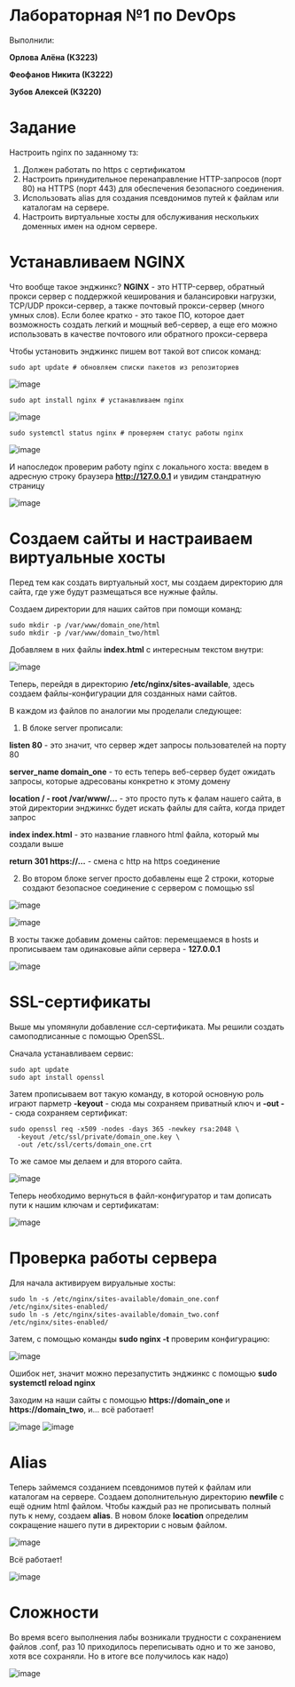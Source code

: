 # Лабораторная №1 по DevOps

Выполнили:

**Орлова Алёна (К3223)**

**Феофанов Никита (К3222)**

**Зубов Алексей (К3220)**

# Задание

Настроить nginx по заданному тз:
1. Должен работать по https c сертификатом
2. Настроить принудительное перенаправление HTTP-запросов (порт 80) на HTTPS (порт 443) для обеспечения безопасного соединения.
3. Использовать alias для создания псевдонимов путей к файлам или каталогам на сервере.
4. Настроить виртуальные хосты для обслуживания нескольких доменных имен на одном сервере.

# Устанавливаем NGINX

Что вообще такое энджинкс? **NGINX** - это HTTP-сервер, обратный прокси сервер с поддержкой кеширования и балансировки нагрузки, TCP/UDP прокси-сервер, а также почтовый прокси-сервер (много умных слов). Если более кратко - это такое ПО, которое дает возможность создать легкий и мощный веб-сервер, а еще его можно использовать в качестве почтового или обратного прокси-сервера 

Чтобы установить энджинкс пишем вот такой вот список команд:

```
sudo apt update # обновляем списки пакетов из репозиториев
```
![image](https://github.com/user-attachments/assets/c6c73967-c96c-4395-9b2d-2e4a82d323a5)

```
sudo apt install nginx # устанавливаем nginx
```
![image](https://github.com/user-attachments/assets/978d1cca-47f1-4b4f-a5a3-184547f310ce)

```
sudo systemctl status nginx # проверяем статус работы nginx
```
![image](https://github.com/user-attachments/assets/faa9cfce-5353-4041-9099-2083d6ede22b)

И напоследок проверим работу nginx с локального хоста: введем в адресную строку браузера **http://127.0.0.1** и увидим стандратную страницу

![image](https://github.com/user-attachments/assets/61fe23be-9455-4d5f-9851-de3620c461c5)

# Создаем сайты и настраиваем виртуальные хосты

Перед тем как создать виртуальный хост, мы создаем директорию для сайта, где уже будут размещаться все нужные файлы. 

Создаем директории для наших сайтов при помощи команд: 
```
sudo mkdir -p /var/www/domain_one/html
sudo mkdir -p /var/www/domain_two/html
```

Добавляем в них файлы **index.html** с интересным текстом внутри:

![image](https://github.com/user-attachments/assets/f7a1a94e-080f-42ee-b3d8-96c38d565368)

Теперь, перейдя в директорию **/etc/nginx/sites-available**, здесь создаем файлы-конфигурации для созданных нами сайтов.

В каждом из файлов по аналогии мы проделали следующее:

1) В блоке server прописали:

**listen 80** - это значит, что сервер ждет запросы пользователей на порту 80

**server_name domain_one** - то есть теперь веб-сервер будет ожидать запросы, которые адресованы конкретно к этому домену

**location / - root /var/www/...** - это просто путь к фалам нашего сайта, в этой директории энджинкс будет искать файлы для сайта, когда придет запрос

**index index.html** - это название главного html файла, который мы создали выше

**return 301 https://...** - смена с http на https соединение

2) Во втором блоке server просто добавлены еще 2 строки, которые создают безопасное соединение с сервером с помощью ssl

![image](https://github.com/user-attachments/assets/a030912b-d2dd-4c14-a357-c0b68f8a0e08)

![image](https://github.com/user-attachments/assets/f0f26a7a-5d7c-47a9-94bc-48ee2f3f7f21)

В хосты также добавим домены сайтов: перемещаемся в hosts и прописываем там одинаковые айпи сервера - **127.0.0.1** 

![image](https://github.com/user-attachments/assets/1539ad93-71a1-44dc-a4f0-1cdb2845aae0)

# SSL-сертификаты

Выше мы упомянули добавление ссл-сертификата. Мы решили создать самоподписанные с помощью OpenSSL. 

Сначала устанавливаем сервис:
```
sudo apt update
sudo apt install openssl
```

Затем прописываем вот такую команду, в которой основную роль играют парметр **-keyout** - сюда мы сохраняем приватный ключ и **-out -** - сюда сохраняем сертификат:

```
sudo openssl req -x509 -nodes -days 365 -newkey rsa:2048 \
  -keyout /etc/ssl/private/domain_one.key \
  -out /etc/ssl/certs/domain_one.crt
```

То же самое мы делаем и для второго сайта.

![image](https://github.com/user-attachments/assets/6623d9dc-ba93-4fd9-b80d-707b7762edac)

Теперь необходимо вернуться в файл-конфигуратор и там дописать пути к нашим ключам и сертификатам:

![image](https://github.com/user-attachments/assets/b8c24173-520c-4d42-8927-b182e48a44b2)

# Проверка работы сервера

Для начала активируем вируальные хосты:
```
sudo ln -s /etc/nginx/sites-available/domain_one.conf /etc/nginx/sites-enabled/
sudo ln -s /etc/nginx/sites-available/domain_two.conf /etc/nginx/sites-enabled/
```

Затем, с помощью команды **sudo nginx -t** проверим конфигурацию:

![image](https://github.com/user-attachments/assets/8dd53817-3aa4-4e6f-bd1f-53103a5e0220)

Ошибок нет, значит можно перезапустить энджинкс с помощью **sudo systemctl reload nginx**

Заходим на наши сайты с помощью **https://domain_one** и **https://domain_two**, и... всё работает!

![image](https://github.com/user-attachments/assets/a356a808-fe8b-48f9-bba8-c609c3c31c63)
![image](https://github.com/user-attachments/assets/e72d1903-67da-4f09-9b79-ffc26d620ad2)

# Alias

Теперь займемся созданием псевдонимов путей к файлам или каталогам на сервере. Создаем дополнительную директорию **newfile** с ещё одним html файлом. Чтобы каждый раз не прописывать полный путь к нему, создаем **alias**. В новом блоке **location** определим сокращение нашего пути в директории с новым файлом.

![image](https://github.com/user-attachments/assets/2d48dc14-5cd0-48a7-aec8-3f9d55377f91)

Всё работает!

![image](https://github.com/user-attachments/assets/0b1a60b7-febe-403f-9c0d-f236bc2a08b1)

# Сложности

Во время всего выполнения лабы возникали трудности с сохранением файлов .conf, раз 10 приходилось переписывать одно и то же заново, хотя все сохраняли. Но в итоге все получилось как надо)

![image](https://github.com/user-attachments/assets/260aac4c-aac6-4dba-8ea1-45dd29dd1f45)
